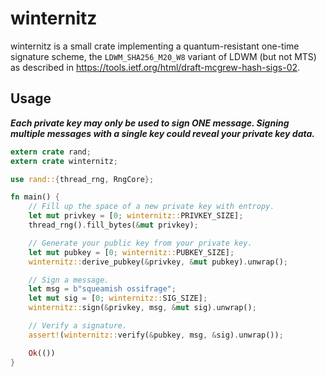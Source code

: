 # winternitz

winternitz is a small crate implementing a quantum-resistant one-time signature
scheme, the `LDWM_SHA256_M20_W8` variant of LDWM (but not MTS) as described in
https://tools.ietf.org/html/draft-mcgrew-hash-sigs-02.

## Usage

***Each private key may only be used to sign ONE message. Signing multiple
messages with a single key could reveal your private key data.***

```rust
extern crate rand;
extern crate winternitz;

use rand::{thread_rng, RngCore};

fn main() {
	// Fill up the space of a new private key with entropy.
	let mut privkey = [0; winternitz::PRIVKEY_SIZE];
	thread_rng().fill_bytes(&mut privkey);

	// Generate your public key from your private key.
	let mut pubkey = [0; winternitz::PUBKEY_SIZE];
	winternitz::derive_pubkey(&privkey, &mut pubkey).unwrap();

	// Sign a message.
	let msg = b"squeamish ossifrage";
	let mut sig = [0; winternitz::SIG_SIZE];
	winternitz::sign(&privkey, msg, &mut sig).unwrap();

	// Verify a signature.
	assert!(winternitz::verify(&pubkey, msg, &sig).unwrap());

	Ok(())
}
```
